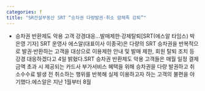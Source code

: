 ```yaml
---
categories: f
title: "SR건설부동산 SRT “승차권 다량발권·취소 얌체족 강퇴”"
---
```

- 승차권 반환제도 악용 고객 강경대응&hellip;발매제한·강제탈퇴[SRT(에스알 타임스) 박은영 기자] SRT 운영사 에스알(대표이사 이종국)은 다량의 SRT 승차권을 반복적으로 발권·반환하는 고객을 대상으로 이용제한 안내 및 발매 제한, 회원 탈퇴 조치 등 강경 대응하겠다고 4일 밝혔다.SRT 승차권 반환제도 악용 고객들은 매월 일정 결제금액 초과 시 제공되는 카드사 부가서비스 혜택을 위해 승차권을 다량 발권하고 취소수수료 발생 전 취소하는 행위를 반복해 실제 이용하고자 하는 고객의 불편을 야기했다.에스알은 지난 1월부터 8월